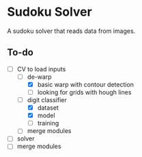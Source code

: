 # Sudoku Solver
A sudoku solver that reads data from images.

## To-do
- [ ] CV to load inputs
	- [ ] de-warp
		- [x] basic warp with contour detection
		- [ ] looking for grids with hough lines
	- [ ] digit classifier
		- [x] dataset
		- [x] model
		- [ ] training
	- [ ] merge modules
- [ ] solver
- [ ] merge modules
